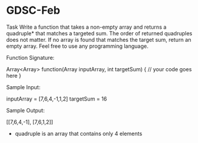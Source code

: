 # GDSC-Feb

Task
Write a function that takes a non-empty array and returns a quadruple* that matches a targeted sum. The order of returned quadruples does not matter. If no array is found that matches the target sum, return an empty array. Feel free to use any programming language.

Function Signature:

Array<Array<number>> function(Array<number> inputArray, int targetSum) {
                        // your code goes here
}

Sample Input:

inputArray = [7,6,4,-1,1,2]
targetSum = 16

Sample Output:

[[7,6,4,-1], [7,6,1,2]]

* quadruple is an array that contains only 4 elements
